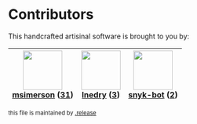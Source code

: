 # Contributors

This handcrafted artisinal software is brought to you by:

| <img height="80" src="https://avatars.githubusercontent.com/u/261635?v=4"><br><a href="https://github.com/msimerson">msimerson</a> (<a href="https://github.com/haraka/haraka-plugin-attachment/commits?author=msimerson">31</a>)| <img height="80" src="https://avatars.githubusercontent.com/u/203240?v=4"><br><a href="https://github.com/lnedry">lnedry</a> (<a href="https://github.com/haraka/haraka-plugin-attachment/commits?author=lnedry">3</a>)| <img height="80" src="https://avatars.githubusercontent.com/u/19733683?v=4"><br><a href="https://github.com/snyk-bot">snyk-bot</a> (<a href="https://github.com/haraka/haraka-plugin-attachment/commits?author=snyk-bot">2</a>)|
| :---: | :---: | :---: |

<sub>this file is maintained by [.release](https://github.com/msimerson/.release)</sub>
